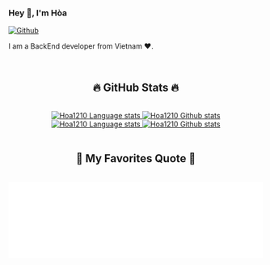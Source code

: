 
### Hey 👋, I'm Hòa

[![Github](https://img.shields.io/github/followers/Hoa1210?label=Follow&style=social)](https://github.com/Hoa1210)

I am a BackEnd developer from Vietnam ❤️.

<br>

<h2 align="center">🔥 GitHub Stats 🔥</h2>
<!-- https://github.com/anuraghazra/github-readme-stats -->

<br>
<!-- Light Mode -->
<div align="center"> 
<a href="https://github.com/anuraghazra/github-readme-stats#gh-light-mode-only">
<img height=200 src="https://github-readme-stats-git-master-rstaa-rickstaa.vercel.app/api/top-langs/?username=Hoa1210&layout=compact&langs_count=10&hide_border=1&role=OWNER,COLLABORATOR#gh-light-mode-only" alt="Hoa1210 Language stats" />
</a>
<a href="https://github.com/anuraghazra/github-readme-stats#gh-light-mode-only">
<img height=200 src="https://github-readme-stats-git-master-rstaa-rickstaa.vercel.app/api?username=Hoa1210&show_icons=true&hide_rank=true&count_private=true&line_height=28&hide_border=1&include_all_commits=true&card_width=450&role=OWNER,COLLABORATOR&exclude_repo=github-readme-stats#gh-light-mode-only" alt="Hoa1210 Github stats" />
</a>
</div>

<!-- Dark Mode -->
<div align="center"> 
<a href="https://github.com/anuraghazra/github-readme-stats#gh-dark-mode-only">
<img height=200 src="https://github-readme-stats-git-master-rstaa-rickstaa.vercel.app/api/top-langs/?username=Hoa1210&layout=compact&langs_count=10&hide_border=1&role=OWNER,COLLABORATOR&theme=dark&bg_color=000000#gh-dark-mode-only" alt="Hoa1210 Language stats" />
</a>
<a href="https://github.com/anuraghazra/github-readme-stats#gh-dark-mode-only">
<img height=200 src="https://github-readme-stats-git-master-rstaa-rickstaa.vercel.app/api?username=Hoa1210&show_icons=true&hide_rank=true&count_private=true&line_height=28&hide_border=1&include_all_commits=true&card_width=450&role=OWNER,COLLABORATOR&exclude_repo=github-readme-stats&theme=dark&bg_color=000000#gh-dark-mode-only" alt="Hoa1210 Github stats" />
</a>
</div>

<br>

<h2 align="center">📑 My Favorites Quote 📑</h2>

<br>
<a href="#" target="_blank">
  <img src="svg/quotes.svg" width="846" height="150"  />
</a>



